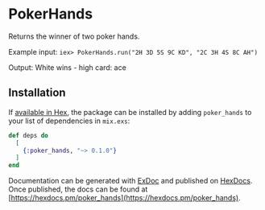 # PokerHands

Returns the winner of two poker hands.

Example input:
  `iex> PokerHands.run("2H 3D 5S 9C KD", "2C 3H 4S 8C AH")`

Output:
  White wins - high card: ace

## Installation

If [available in Hex](https://hex.pm/docs/publish), the package can be installed
by adding `poker_hands` to your list of dependencies in `mix.exs`:

```elixir
def deps do
  [
    {:poker_hands, "~> 0.1.0"}
  ]
end
```

Documentation can be generated with [ExDoc](https://github.com/elixir-lang/ex_doc)
and published on [HexDocs](https://hexdocs.pm). Once published, the docs can
be found at [https://hexdocs.pm/poker_hands](https://hexdocs.pm/poker_hands).

